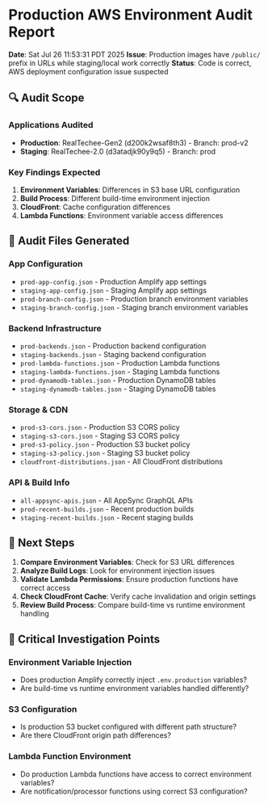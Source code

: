 # Production AWS Environment Audit Report

**Date**: Sat Jul 26 11:53:31 PDT 2025
**Issue**: Production images have `/public/` prefix in URLs while staging/local work correctly
**Status**: Code is correct, AWS deployment configuration issue suspected

## 🔍 Audit Scope

### Applications Audited
- **Production**: RealTechee-Gen2 (d200k2wsaf8th3) - Branch: prod-v2
- **Staging**: RealTechee-2.0 (d3atadjk90y9q5) - Branch: prod  

### Key Findings Expected
1. **Environment Variables**: Differences in S3 base URL configuration
2. **Build Process**: Different build-time environment injection
3. **CloudFront**: Cache configuration differences
4. **Lambda Functions**: Environment variable access differences

## 📁 Audit Files Generated

### App Configuration
- `prod-app-config.json` - Production Amplify app settings
- `staging-app-config.json` - Staging Amplify app settings
- `prod-branch-config.json` - Production branch environment variables
- `staging-branch-config.json` - Staging branch environment variables

### Backend Infrastructure  
- `prod-backends.json` - Production backend configuration
- `staging-backends.json` - Staging backend configuration
- `prod-lambda-functions.json` - Production Lambda functions
- `staging-lambda-functions.json` - Staging Lambda functions
- `prod-dynamodb-tables.json` - Production DynamoDB tables
- `staging-dynamodb-tables.json` - Staging DynamoDB tables

### Storage & CDN
- `prod-s3-cors.json` - Production S3 CORS policy
- `staging-s3-cors.json` - Staging S3 CORS policy  
- `prod-s3-policy.json` - Production S3 bucket policy
- `staging-s3-policy.json` - Staging S3 bucket policy
- `cloudfront-distributions.json` - All CloudFront distributions

### API & Build Info
- `all-appsync-apis.json` - All AppSync GraphQL APIs
- `prod-recent-builds.json` - Recent production builds
- `staging-recent-builds.json` - Recent staging builds

## 🎯 Next Steps

1. **Compare Environment Variables**: Check for S3 URL differences
2. **Analyze Build Logs**: Look for environment injection issues  
3. **Validate Lambda Permissions**: Ensure production functions have correct access
4. **Check CloudFront Cache**: Verify cache invalidation and origin settings
5. **Review Build Process**: Compare build-time vs runtime environment handling

## 🚨 Critical Investigation Points

### Environment Variable Injection
- Does production Amplify correctly inject `.env.production` variables?
- Are build-time vs runtime environment variables handled differently?

### S3 Configuration
- Is production S3 bucket configured with different path structure?
- Are there CloudFront origin path differences?

### Lambda Function Environment
- Do production Lambda functions have access to correct environment variables?
- Are notification/processor functions using correct S3 configuration?

